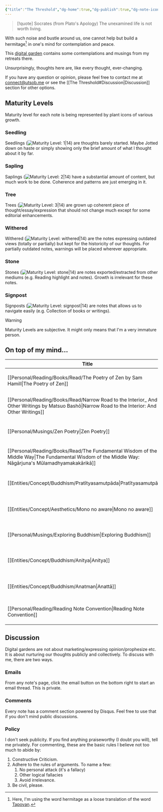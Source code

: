```yaml
---
{"title":"The Threshold","dg-home":true,"dg-publish":true,"dg-note-icon":"signpost","created":"2023-01-02T21:30:15+06:00","updated":"2023-02-22T17:08:51+06:00","dg-metatags":{"description":"Utsob's Digital Garden","og:description":"Utsob's Digital Garden"},"permalink":"/the-threshold/","metatags":{"description":"Utsob's Digital Garden","og:description":"Utsob's Digital Garden"},"tags":["gardenEntry"],"dgPassFrontmatter":true,"noteIcon":"signpost"}
---
```


> [!quote] Socrates (from Plato's Apology)
> The unexamined life is not worth living.

With such noise and bustle around us, one cannot help but build a hermitage[^1] in one's mind for contemplation and peace.

This [digital garden](https://cagrimmett.com/notes/2020/11/08/what-are-digital-gardens/) contains some contemplations and musings from my retreats there.

Unsurprisingly, thoughts here are, like every thought, ever-changing.

If you have any question or opinion, please feel free to contact me at [connect@utsob.me](mailto:connect@utsob.me) or see the [[The Threshold#Discussion\|Discussion]] section for other options.

## Maturity Levels
Maturity level for each note is being represented by plant icons of various growth.

### Seedling
Seedlings (![Maturity Level: 1|14](https://hermitage.utsob.me/img/tree-1.svg)) are thoughts barely started. Maybe Jotted down on haste or simply showing only the brief amount of what I thought about it by far.

### Sapling
Saplings (![Maturity Level: 2|14](https://hermitage.utsob.me/img/tree-2.svg)) have a substantial amount of content, but much work to be done. Coherence and patterns are just emerging in it.

### Tree
Trees (![Maturity Level: 3|14](https://hermitage.utsob.me/img/tree-3.svg)) are grown up coherent piece of thought/essay/expression that should not change much except for some editorial enhancements.

### Withered
Withered (![Maturity Level: withered|14](https://hermitage.utsob.me/img/withered.svg)) are the notes expressing outdated views (totally or partially) but kept for the historicity of our thoughts. For partially outdated notes, warnings will be placed wherever appropriate.

### Stone
Stones (![Maturity Level: stone|14](https://hermitage.utsob.me/img/stone.svg)) are notes exported/extracted from other mediums (e.g. Reading highlight and notes). Growth is irrelevant for these notes.

### Signpost
Signposts (![Maturity Level: signpost|14](https://hermitage.utsob.me/img/signpost.svg)) are notes that allows us to navigate easily (e.g. Collection of books or writings).

> [!Warning] 
> Maturity Levels are subjective. It might only means that I'm a very immature person.


## On top of my mind…
| Title                                                                                                                                                   | Tags                                                             | Updated                                                   | Created                                                    |
| ------------------------------------------------------------------------------------------------------------------------------------------------------- | ---------------------------------------------------------------- | --------------------------------------------------------- | ---------------------------------------------------------- |
| [[Personal/Reading/Books/Read/The Poetry of Zen by Sam Hamill\|The Poetry of Zen]]                                                                   | #buddhism #japanese #medieval #poetry                            | <center><small>Feb 27, 2023<hr/>12:23 pm</small></center> | <center><small>Jun 27, 2021<hr/>12:00 am</small></center>  |
| [[Personal/Reading/Books/Read/Narrow Road to the Interior_ And Other Writings by Matsuo Bashō\|Narrow Road to the Interior: And Other Writings]]     | #history #japanese #travel #poetry #medieval #bestreads          | <center><small>Feb 27, 2023<hr/>12:22 pm</small></center> | <center><small>Jun 25, 2021<hr/>12:00 am</small></center>  |
| [[Personal/Musings/Zen Poetry\|Zen Poetry]]                                                                                                          | #poetry #literature #buddhism #zen                               | <center><small>Feb 27, 2023<hr/>12:13 pm</small></center> | <center><small>Sept 02, 2021<hr/>04:50 pm</small></center> |
| [[Personal/Reading/Books/Read/The Fundamental Wisdom of the Middle Way\|The Fundamental Wisdom of the Middle Way: Nāgārjuna's Mūlamadhyamakakārikā]] | #existentialism #philosophy #buddhism #bestreads                 | <center><small>Feb 27, 2023<hr/>12:12 pm</small></center> | <center><small>Nov 10, 2020<hr/>01:03 am</small></center>  |
| [[Entities/Concept/Buddhism/Pratītyasamutpāda\|Pratītyasamutpāda]]                                                                                   | #concept #concept/buddhism #concept/theology #concept/philosophy | <center><small>Feb 27, 2023<hr/>12:12 pm</small></center> | <center><small>Feb 27, 2023<hr/>11:00 am</small></center>  |
| [[Entities/Concept/Aesthetics/Mono no aware\|Mono no aware]]                                                                                         | #concept #concept/aesthetics #concept/literature #concept/art    | <center><small>Feb 27, 2023<hr/>12:10 pm</small></center> | <center><small>Dec 28, 2022<hr/>11:32 am</small></center>  |
| [[Personal/Musings/Exploring Buddhism\|Exploring Buddhism]]                                                                                          | #buddhism #philosophy                                            | <center><small>Feb 27, 2023<hr/>12:09 pm</small></center> | <center><small>Aug 30, 2021<hr/>08:24 pm</small></center>  |
| [[Entities/Concept/Buddhism/Anitya\|Anitya]]                                                                                                         | #concept #concept/buddhism #concept/theology #concept/philosophy | <center><small>Feb 27, 2023<hr/>12:08 pm</small></center> | <center><small>Feb 27, 2023<hr/>11:59 am</small></center>  |
| [[Entities/Concept/Buddhism/Anatman\|Anattā]]                                                                                                        | #concept #concept/buddhism #concept/theology #concept/philosophy | <center><small>Feb 27, 2023<hr/>11:09 am</small></center> | <center><small>Feb 22, 2023<hr/>12:41 pm</small></center>  |
| [[Personal/Reading/Reading Note Convention\|Reading Note Convention]]                                                                                | #reading-convention                                              | <center><small>Feb 26, 2023<hr/>11:24 pm</small></center> | <center><small>Jan 31, 2023<hr/>12:41 am</small></center>  |

## Discussion
Digital gardens are not about marketing/expressing opinion/prophesize etc. It is about nurturing our thoughts publicly and collectively. To discuss with me, there are two ways.

### Emails
From any note's page, click the email button on the bottom right to start an email thread. This is private.

### Comments
Every note has a comment section powered by Disqus. Feel free to use that if you don't mind public discussions.

### Policy
I don't seek publicity. If you find anything praiseworthy (I doubt you will), tell me privately. For commenting, these are the basic rules I believe not too much to abide by:
1. Constructive Criticism.
2. Adhere to the rules of arguments. To name a few:
    1. No personal attack (it's a fallacy)
    2. Other logical fallacies
    3. Avoid irrelevance.
3. Be civil, please.

[^1]: Here, I'm using the word hermitage as a loose translation of the word [Tapovan](https://en.wikipedia.org/wiki/Tapovan).